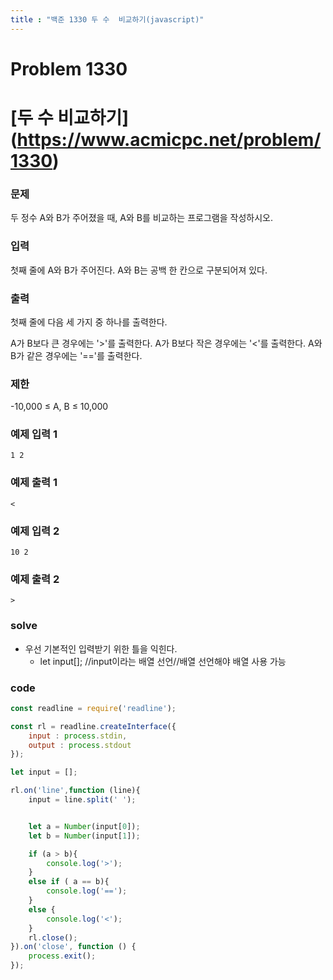 ```yaml
---
title : "백준 1330 두 수  비교하기(javascript)"
---
```

# Problem 1330

# [두 수 비교하기] (https://www.acmicpc.net/problem/1330)

### 문제

두 정수 A와 B가 주어졌을 때, A와 B를 비교하는 프로그램을 작성하시오.

### 입력

첫째 줄에 A와 B가 주어진다. A와 B는 공백 한 칸으로 구분되어져 있다.

### 출력

첫째 줄에 다음 세 가지 중 하나를 출력한다.

A가 B보다 큰 경우에는 '>'를 출력한다.
A가 B보다 작은 경우에는 '<'를 출력한다.
A와 B가 같은 경우에는 '=='를 출력한다.

### 제한

-10,000 ≤ A, B ≤ 10,000

### 예제 입력 1
```
1 2
```
### 예제 출력 1
```
<
```
### 예제 입력 2
```
10 2
```

### 예제 출력 2
```
>
```

### solve
- 우선 기본적인 입력받기 위한 틀을 익힌다.
    - let input[]; 
    //input이라는 배열 선언//배열 선언해야 배열 사용 가능    

### code

```javascript
const readline = require('readline');

const rl = readline.createInterface({
    input : process.stdin,
    output : process.stdout
});

let input = [];

rl.on('line',function (line){
    input = line.split(' ');


    let a = Number(input[0]);
    let b = Number(input[1]);

    if (a > b){
        console.log('>');
    }
    else if ( a == b){
        console.log('==');
    }
    else {
        console.log('<');
    }
    rl.close();
}).on('close', function () {
    process.exit();
});
```